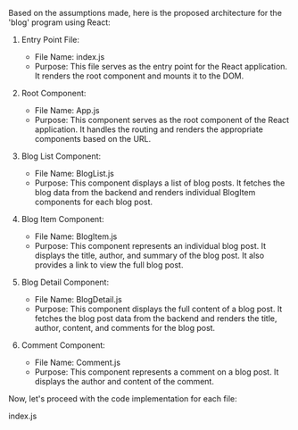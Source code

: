 Based on the assumptions made, here is the proposed architecture for the 'blog' program using React:

1. Entry Point File:
   - File Name: index.js
   - Purpose: This file serves as the entry point for the React application. It renders the root component and mounts it to the DOM.

2. Root Component:
   - File Name: App.js
   - Purpose: This component serves as the root component of the React application. It handles the routing and renders the appropriate components based on the URL.

3. Blog List Component:
   - File Name: BlogList.js
   - Purpose: This component displays a list of blog posts. It fetches the blog data from the backend and renders individual BlogItem components for each blog post.

4. Blog Item Component:
   - File Name: BlogItem.js
   - Purpose: This component represents an individual blog post. It displays the title, author, and summary of the blog post. It also provides a link to view the full blog post.

5. Blog Detail Component:
   - File Name: BlogDetail.js
   - Purpose: This component displays the full content of a blog post. It fetches the blog post data from the backend and renders the title, author, content, and comments for the blog post.

6. Comment Component:
   - File Name: Comment.js
   - Purpose: This component represents a comment on a blog post. It displays the author and content of the comment.

Now, let's proceed with the code implementation for each file:

index.js
